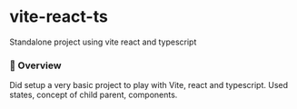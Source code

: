 # vite-react-ts
Standalone project using vite react and typescript


### 🚀 Overview

Did setup a very basic project to play with Vite,
react and typescript. Used states, concept of
child parent, components.
